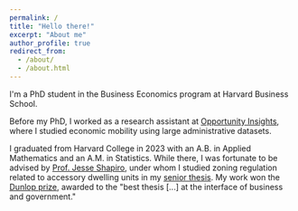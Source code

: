 ```yaml
---
permalink: /
title: "Hello there!"
excerpt: "About me"
author_profile: true
redirect_from: 
  - /about/
  - /about.html
---
```


I'm a PhD student in the Business Economics program at Harvard Business School. 

Before my PhD, I worked as a research assistant at [Opportunity Insights], where I studied economic mobility using large administrative datasets. 

I graduated from Harvard College in 2023 with an A.B. in Applied Mathematics and an A.M. in Statistics. While there, I was fortunate to be advised by [Prof. Jesse Shapiro], under whom I studied zoning regulation related to accessory dwelling units in my [senior thesis]. My work won the [Dunlop prize], awarded to the "best thesis [...] at the interface of business and government."

[Opportunity Insights]: https://opportunityinsights.org/
[which neighborhoods provide better prospects for children growing up in poverty]: https://opportunityinsights.org/paper/the-opportunity-atlas/
[economic mobility has changed over time]: https://opportunityinsights.org/paper/changingopportunity/
[Prof. Jesse Shapiro]: https://scholar.harvard.edu/shapiro/home
[senior thesis]: https://ishanbhatt42.github.io/files/paper_adu.pdf
[Dunlop prize]: https://news.harvard.edu/gazette/story/newsplus/mossavar-rahmani-center-announces-2023-dunlop-undergraduate-thesis-prize-winner/
